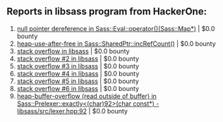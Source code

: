 ## Reports in libsass program from HackerOne:
1. [null pointer dereference in Sass::Eval::operator()(Sass::Map*)](https://hackerone.com/reports/221287) | $0.0 bounty
2. [heap-use-after-free in Sass::SharedPtr::incRefCount()](https://hackerone.com/reports/221289) | $0.0 bounty
3. [stack overflow in libsass](https://hackerone.com/reports/221260) | $0.0 bounty
4. [stack overflow #2 in libsass](https://hackerone.com/reports/221262) | $0.0 bounty
5. [stack overflow #3 in libsass](https://hackerone.com/reports/221264) | $0.0 bounty
6. [stack overflow #4 in libsass](https://hackerone.com/reports/221267) | $0.0 bounty
7. [stack overflow #5 in libsass](https://hackerone.com/reports/221286) | $0.0 bounty
8. [stack overflow #6 in libsass](https://hackerone.com/reports/221292) | $0.0 bounty
9. [heap-buffer-overflow (read outside of buffer) in Sass::Prelexer::exactly<(char)92>(char const*) - libsass/src/lexer.hpp:92](https://hackerone.com/reports/221163) | $0.0 bounty